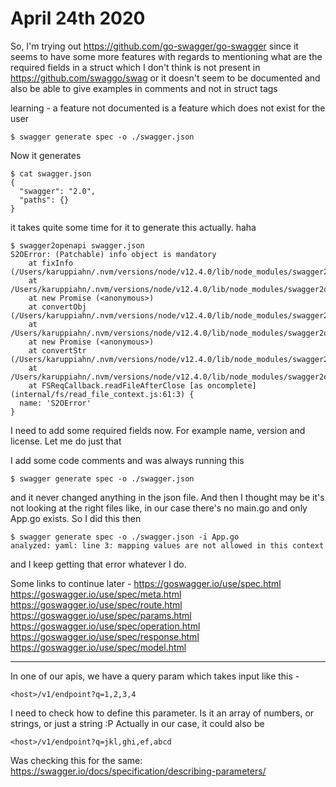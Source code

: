 # April 24th 2020

So, I'm trying out 
https://github.com/go-swagger/go-swagger 
since it seems to have some more
features with regards to mentioning
what are the required fields in a
struct which I don't think is not
present in https://github.com/swaggo/swag
or it doesn't seem to be documented
and also be able to give
examples in comments and not in struct
tags

learning - a feature not documented
is a feature which does not exist
for the user

```
$ swagger generate spec -o ./swagger.json
```

Now it generates

```
$ cat swagger.json
{
  "swagger": "2.0",
  "paths": {}
}
```

it takes quite some time for it to
generate this actually. haha

```
$ swagger2openapi swagger.json
S2OError: (Patchable) info object is mandatory
    at fixInfo (/Users/karuppiahn/.nvm/versions/node/v12.4.0/lib/node_modules/swagger2openapi/index.js:1265:27)
    at /Users/karuppiahn/.nvm/versions/node/v12.4.0/lib/node_modules/swagger2openapi/index.js:1488:9
    at new Promise (<anonymous>)
    at convertObj (/Users/karuppiahn/.nvm/versions/node/v12.4.0/lib/node_modules/swagger2openapi/index.js:1356:28)
    at /Users/karuppiahn/.nvm/versions/node/v12.4.0/lib/node_modules/swagger2openapi/index.js:1557:13
    at new Promise (<anonymous>)
    at convertStr (/Users/karuppiahn/.nvm/versions/node/v12.4.0/lib/node_modules/swagger2openapi/index.js:1538:28)
    at /Users/karuppiahn/.nvm/versions/node/v12.4.0/lib/node_modules/swagger2openapi/index.js:1597:17
    at FSReqCallback.readFileAfterClose [as oncomplete] (internal/fs/read_file_context.js:61:3) {
  name: 'S2OError'
}
```

I need to add some required fields now.
For example name, version and license.
Let me do just that

I add some code comments and was always 
running this

```
$ swagger generate spec -o ./swagger.json
```

and it never changed anything in the json
file. And then I thought may be it's not
looking at the right files like, in our
case there's no main.go and only App.go
exists. So I did this then

```
$ swagger generate spec -o ./swagger.json -i App.go
analyzed: yaml: line 3: mapping values are not allowed in this context
```

and I keep getting that error whatever I do.

Some links to continue later -
https://goswagger.io/use/spec.html
https://goswagger.io/use/spec/meta.html
https://goswagger.io/use/spec/route.html
https://goswagger.io/use/spec/params.html
https://goswagger.io/use/spec/operation.html
https://goswagger.io/use/spec/response.html
https://goswagger.io/use/spec/model.html

---

In one of our apis, we have a query param
which takes input like this -

```
<host>/v1/endpoint?q=1,2,3,4
```

I need to check how to define this parameter.
Is it an array of numbers, or strings,
or just a string :P Actually in our case,
it could also be

```
<host>/v1/endpoint?q=jkl,ghi,ef,abcd
```

Was checking this for the same:
https://swagger.io/docs/specification/describing-parameters/

